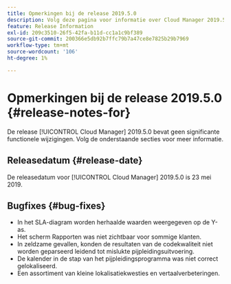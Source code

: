 ```yaml
---
title: Opmerkingen bij de release 2019.5.0
description: Volg deze pagina voor informatie over Cloud Manager 2019.5.0.
feature: Release Information
exl-id: 209c3510-26f5-42fa-b11d-cc1a1c9bf389
source-git-commit: 200366e5db92b7ffc79b7a47ce8e7825b29b7969
workflow-type: tm+mt
source-wordcount: '106'
ht-degree: 1%

---
```


# Opmerkingen bij de release 2019.5.0 {#release-notes-for}

De release [!UICONTROL Cloud Manager] 2019.5.0 bevat geen significante functionele wijzigingen. Volg de onderstaande secties voor meer informatie.

## Releasedatum {#release-date}

De releasedatum voor [!UICONTROL Cloud Manager] 2019.5.0 is 23 mei 2019.


## Bugfixes {#bug-fixes}

* In het SLA-diagram worden herhaalde waarden weergegeven op de Y-as.
* Het scherm Rapporten was niet zichtbaar voor sommige klanten.
* In zeldzame gevallen, konden de resultaten van de codekwaliteit niet worden geparseerd leidend tot mislukte pijpleidingsuitvoering.
* De kalender in de stap van het pijpleidingsprogramma was niet correct gelokaliseerd.
* Een assortiment van kleine lokalisatiekwesties en vertaalverbeteringen.
